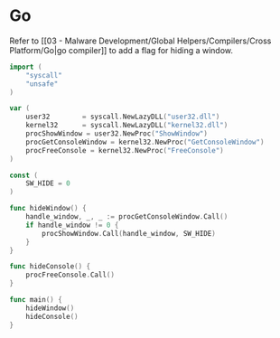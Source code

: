 # Go

Refer to [[03 - Malware Development/Global Helpers/Compilers/Cross Platform/Go|go compiler]] to add a flag for hiding a window.

```go
import (
    "syscall"
    "unsafe"
)

var (
    user32        = syscall.NewLazyDLL("user32.dll")
    kernel32      = syscall.NewLazyDLL("kernel32.dll")
    procShowWindow = user32.NewProc("ShowWindow")
    procGetConsoleWindow = kernel32.NewProc("GetConsoleWindow")
    procFreeConsole = kernel32.NewProc("FreeConsole")
)

const (
    SW_HIDE = 0
)

func hideWindow() {
    handle_window, _, _ := procGetConsoleWindow.Call()
    if handle_window != 0 {
        procShowWindow.Call(handle_window, SW_HIDE)
    }
}

func hideConsole() {
    procFreeConsole.Call()
}

func main() {
	hideWindow()
    hideConsole()
}
```